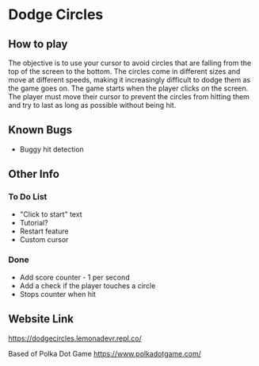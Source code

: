 # Dodge Circles

## How to play
The objective is to use your cursor to avoid circles that are falling from the top of the screen to the bottom. The circles come in different sizes and move at different speeds, making it increasingly difficult to dodge them as the game goes on. The game starts when the player clicks on the screen. The player must move their cursor to prevent the circles from hitting them and try to last as long as possible without being hit.

## Known Bugs
- Buggy hit detection
  
## Other Info
### To Do List
- "Click to start" text
- Tutorial?
- Restart feature
- Custom cursor

### Done
- Add score counter - 1 per second
- Add a check if the player touches a circle
- Stops counter when hit

## Website Link
https://dodgecircles.lemonadevr.repl.co/

Based of Polka Dot Game
https://www.polkadotgame.com/